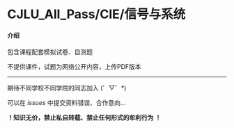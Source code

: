 # CJLU_All_Pass/CIE/信号与系统

#### 介绍

包含课程配套模拟试卷、自测题

不提供课件，试题为网络公开内容，上传PDF版本

***

期待不同学校不同学院的同志加入 (゜▽゜*)

可以在 _issues_ 中提交资料错误、合作意向... 

____！知识无价，禁止私自转载、禁止任何形式的牟利行为 ！____
